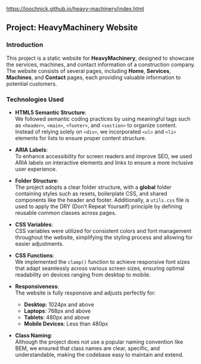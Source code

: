 https://loochnick.github.io/heavy-machinery/index.html

## Project: HeavyMachinery Website

### Introduction
This project is a static website for **HeavyMachinery**, designed to showcase the services, machines, and contact information of a construction company. The website consists of several pages, including **Home**, **Services**, **Machines**, and **Contact** pages, each providing valuable information to potential customers.

### Technologies Used

- **HTML5 Semantic Structure**:  
  We followed semantic coding practices by using meaningful tags such as `<header>`, `<main>`, `<footer>`, and `<section>` to organize content. Instead of relying solely on `<div>`, we incorporated `<ul>` and `<li>` elements for lists to ensure proper content structure.

- **ARIA Labels**:  
  To enhance accessibility for screen readers and improve SEO, we used ARIA labels on interactive elements and links to ensure a more inclusive user experience.

- **Folder Structure**:  
  The project adopts a clear folder structure, with a **global** folder containing styles such as resets, boilerplate CSS, and shared components like the header and footer. Additionally, a `utils.css` file is used to apply the DRY (Don’t Repeat Yourself) principle by defining reusable common classes across pages.

- **CSS Variables**:  
  CSS variables were utilized for consistent colors and font management throughout the website, simplifying the styling process and allowing for easier adjustments.

- **CSS Functions**:  
  We implemented the `clamp()` function to achieve responsive font sizes that adapt seamlessly across various screen sizes, ensuring optimal readability on devices ranging from desktop to mobile.

- **Responsiveness**:  
  The website is fully responsive and adjusts perfectly for:
  - **Desktop**: 1024px and above
  - **Laptops**: 768px and above
  - **Tablets**: 480px and above
  - **Mobile Devices**: Less than 480px

- **Class Naming**:  
  Although the project does not use a popular naming convention like BEM, we ensured that class names are clear, specific, and understandable, making the codebase easy to maintain and extend.
